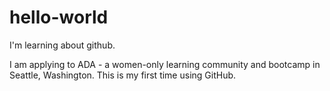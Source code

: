 # hello-world
I'm learning about github.

I am applying to ADA - a women-only learning community and bootcamp in Seattle, Washington. 
This is my first time using GitHub.
